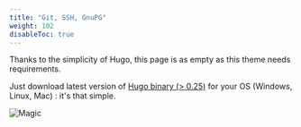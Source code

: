 ```yaml
---
title: "Git, SSH, GnuPG"
weight: 102
disableToc: true
---
```


Thanks to the simplicity of Hugo, this page is as empty as this theme needs requirements.

Just download latest version of [Hugo binary (> 0.25)](https://gohugo.io/getting-started/installing/) for your OS (Windows, Linux, Mac) : it's that simple.

![Magic](/en/basics/requirements/images/magic.gif?classes=shadow)
